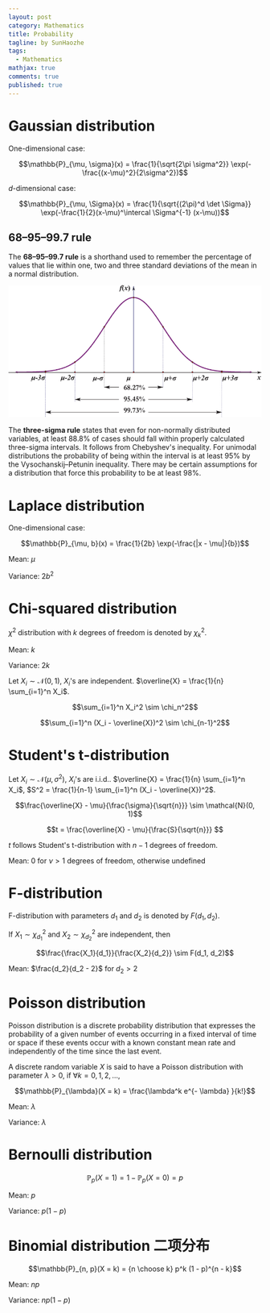 ```yaml
---
layout: post
category: Mathematics
title: Probability
tagline: by SunHaozhe
tags: 
  - Mathematics
mathjax: true
comments: true
published: true
---
```




# Gaussian distribution

One-dimensional case:

$$\mathbb{P}_{\mu, \sigma}(x) = \frac{1}{\sqrt{2\pi \sigma^2}} \exp(-\frac{(x-\mu)^2}{2\sigma^2})$$

$d$-dimensional case:

$$\mathbb{P}_{\mu, \Sigma}(x) = \frac{1}{\sqrt{(2\pi)^d \det \Sigma}} \exp(-\frac{1}{2}(x-\mu)^\intercal \Sigma^{-1} (x-\mu))$$

## 68–95–99.7 rule

The **68–95–99.7 rule** is a shorthand used to remember the percentage of values that lie within one, two and three standard deviations of the mean in a normal distribution. 

![68_95_997_rule](/assets/images/blog/68_95_997_rule.png)

The **three-sigma rule** states that even for non-normally distributed variables, at least 88.8% of cases should fall within properly calculated three-sigma intervals. It follows from Chebyshev's inequality. For unimodal distributions the probability of being within the interval is at least 95% by the Vysochanskij–Petunin inequality. There may be certain assumptions for a distribution that force this probability to be at least 98%. 

# Laplace distribution

One-dimensional case:

$$\mathbb{P}_{\mu, b}(x) = \frac{1}{2b} \exp(-\frac{|x - \mu|}{b})$$

Mean: $\mu$

Variance: $2b^2$



# Chi-squared distribution

$\chi^2$ distribution with $k$ degrees of freedom is denoted by $\chi_k^2$. 

Mean: $k$

Variance: $2k$

Let $X_i \sim \mathcal{N}(0, 1)$, $X_i$'s are independent. $\overline{X} = \frac{1}{n} \sum_{i=1}^n X_i$.

$$\sum_{i=1}^n X_i^2 \sim \chi_n^2$$

$$\sum_{i=1}^n (X_i - \overline{X})^2 \sim \chi_{n-1}^2$$



# Student's t-distribution 

Let $X_i \sim \mathcal{N}(\mu, \sigma^2)$, $X_i$'s are i.i.d.. $\overline{X} = \frac{1}{n} \sum_{i=1}^n X_i$, $S^2 = \frac{1}{n-1} \sum_{i=1}^n (X_i - \overline{X})^2$. 

$$\frac{\overline{X} - \mu}{\frac{\sigma}{\sqrt{n}}} \sim \mathcal{N}(0, 1)$$

$$t = \frac{\overline{X} - \mu}{\frac{S}{\sqrt{n}}} $$

$t$ follows Student's t-distribution with $n-1$ degrees of freedom. 

Mean: $0$ for $\nu > 1$ degrees of freedom, otherwise undefined  



# F-distribution

F-distribution with parameters $d_1$ and $d_2$ is denoted by $F(d_1, d_2)$.

If $X_1 \sim \chi_{d_1}^2$ and $X_2 \sim \chi_{d_2}^2$ are independent, then

$$\frac{\frac{X_1}{d_1}}{\frac{X_2}{d_2}} \sim F(d_1, d_2)$$

Mean: $\frac{d_2}{d_2 - 2}$ for $d_2 > 2$


# Poisson distribution 

Poisson distribution is a discrete probability distribution that expresses the probability of a given number of events occurring in a fixed interval of time or space if these events occur with a known constant mean rate and independently of the time since the last event. 

A discrete random variable $X$ is said to have a Poisson distribution with parameter $\lambda > 0$, if $\forall k = 0, 1, 2, ...,$ 

$$\mathbb{P}_{\lambda}(X = k) = \frac{\lambda^k e^{- \lambda} }{k!}$$


Mean: $\lambda$

Variance: $\lambda$


# Bernoulli distribution

$$\mathbb{P}_{p}(X=1) = 1 - \mathbb{P}_{p}(X=0) = p$$

Mean: $p$

Variance: $p (1 - p)$


# Binomial distribution 二项分布

$$\mathbb{P}_{n, p}(X = k) = {n \choose k} p^k (1 - p)^{n - k}$$

Mean: $n p$

Variance: $n p (1 - p)$






